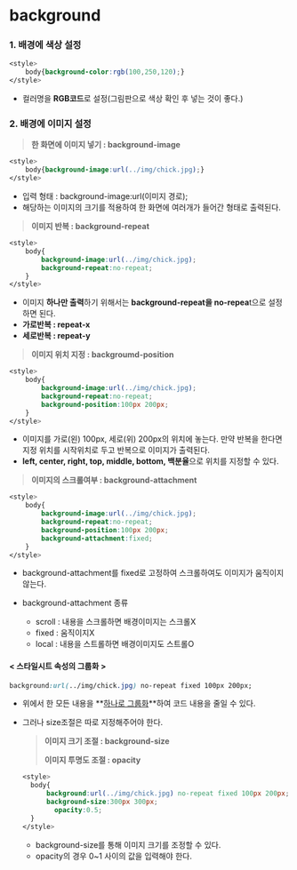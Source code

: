 # background

### 1. 배경에 **색상 설정**

```css
<style>
	body{background-color:rgb(100,250,120);}
</style>
```

* 컬러명을  **RGB코드**로 설정(그림판으로 색상 확인 후 넣는 것이 좋다.)



### 2. 배경에 **이미지 설정**

> **한 화면에 이미지 넣기 : background-image**

```css
<style>
	body{background-image:url(../img/chick.jpg);}
</style>
```

* 입력 형태 : background-image:url(이미지 경로);
* 해당하는 이미지의 크기를 적용하여 한 화면에 여러개가 들어간 형태로 출력된다.

> **이미지 반복 : background-repeat**

```css
<style>
	body{
		background-image:url(../img/chick.jpg);
		background-repeat:no-repeat;
	}
</style>
```

* 이미지 **하나만 출력**하기 위해서는 **background-repeat을 no-repea**t으로 설정하면 된다.
* **가로반복 : repeat-x** 
* **세로반복 : repeat-y**

> **이미지 위치 지정 : backgroumd-position**

```css
<style>
	body{
		background-image:url(../img/chick.jpg);
		background-repeat:no-repeat;
		background-position:100px 200px;
	}
</style>
```

* 이미지를 가로(왼) 100px, 세로(위) 200px의 위치에 놓는다. 만약 반복을 한다면 지정 위치를 시작위치로 두고 반복으로 이미지가 출력된다.
* **left, center, right, top, middle, bottom, 백분율**으로 위치를 지정할 수 있다.

> **이미지의 스크롤여부 : background-attachment**

```css
<style>
	body{
		background-image:url(../img/chick.jpg);
		background-repeat:no-repeat;
		background-position:100px 200px;
		background-attachment:fixed;
	}
</style>
```

* background-attachment를 fixed로 고정하여 스크롤하여도 이미지가 움직이지 않는다.

* background-attachment 종류

  * scroll : 내용을 스크롤하면 배경이미지는 스크롤X
  * fixed : 움직이지X
  * local : 내용을 스트롤하면 배경이미지도 스트롤O

  

#### < 스타일시트 속성의 그룹화 >

```css
background:url(../img/chick.jpg) no-repeat fixed 100px 200px;
```

* 위에서 한 모든 내용을 **<u>하나로 그룹화</u>**하여 코드 내용을 줄일 수 있다. 

* 그러나 size조절은 따로 지정해주어야 한다.

  > **이미지 크기 조절 : background-size**
  >
  > **이미지 투명도 조절 : opacity**

  ```css
  <style>
  	body{
  		background:url(../img/chick.jpg) no-repeat fixed 100px 200px;
  		background-size:300px 300px;
          opacity:0.5;
  	}
  </style>
  ```

  * background-size를 통해 이미지 크기를 조정할 수 있다.
  * opacity의 경우 0~1 사이의 값을 입력해야 한다.
